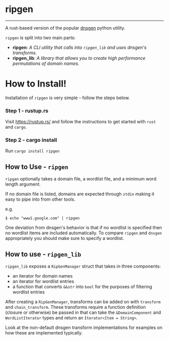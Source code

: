 # ripgen
----
A rust-based version of the popular [dnsgen](https://github.com/ProjectAnte/dnsgen) python utility.

`ripgen` is split into two main parts:

* **ripgen**: _A CLI utility that calls into `ripgen_lib` and uses dnsgen's transforms_.
* **ripgen_lib**: _A library that allows you to create high performance permutations of domain names._

# How to Install!
Installation of `ripgen` is very simple - follow the steps below.

### Step 1 - rustup.rs
Visit https://rustup.rs/ and follow the instructions to get started with `rust` and `cargo`.

### Step 2 - cargo install
Run `cargo install ripgen`

## How to Use - `ripgen`
`ripgen` optionally takes a domain file, a wordlist file, and a minimum word length argument.

If no domain file is listed, domains are expected through `stdin` making it easy to pipe into from other tools.

e.g.
```
$ echo "www1.google.com" | ripgen
```

One deviation from dnsgen's behavior is that if no wordlist is specified then no wordlist items are included automatically. To compare `ripgen` and `dnsgen` appropriately you should make sure to specify a wordlist.

## How to use - `ripgen_lib`
`ripgen_lib` exposes a `RipGenManager` struct that takes in three components:

* an iterator for domain names
* an iterator for wordlist entries
* a function that converts `&&str` into `bool` for the purposes of filtering wordlist entries

After creating a `RipGenManager`, transforms can be added on with `transform` and `chain_transform`. These transforms require a function definition (closure or otherwise) be passed in that can take the `&DomainComponent` and `WordListIterator` types and return an `Iterator<Item = String>`.

Look at the non-default dnsgen transform implementations for examples on how these are implemented typically.
